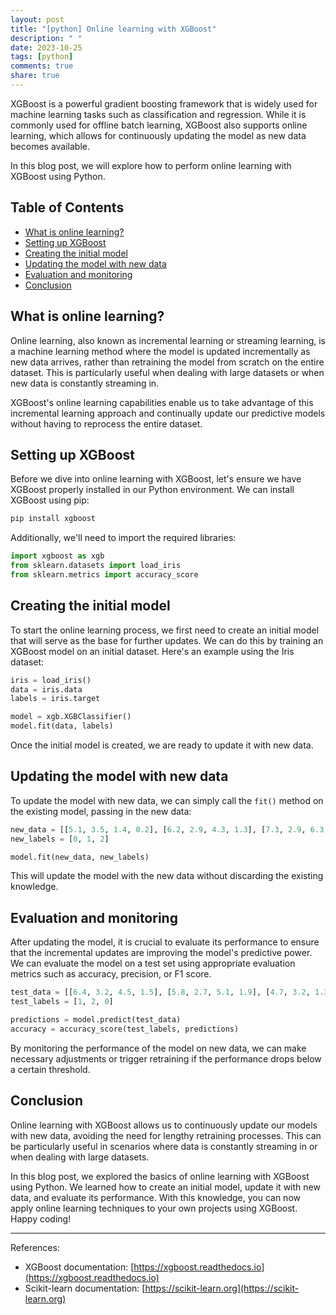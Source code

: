 ```yaml
---
layout: post
title: "[python] Online learning with XGBoost"
description: " "
date: 2023-10-25
tags: [python]
comments: true
share: true
---
```


XGBoost is a powerful gradient boosting framework that is widely used for machine learning tasks such as classification and regression. While it is commonly used for offline batch learning, XGBoost also supports online learning, which allows for continuously updating the model as new data becomes available.

In this blog post, we will explore how to perform online learning with XGBoost using Python.

## Table of Contents
- [What is online learning?](#what-is-online-learning)
- [Setting up XGBoost](#setting-up-xgboost)
- [Creating the initial model](#creating-the-initial-model)
- [Updating the model with new data](#updating-the-model-with-new-data)
- [Evaluation and monitoring](#evaluation-and-monitoring)
- [Conclusion](#conclusion)

## What is online learning?

Online learning, also known as incremental learning or streaming learning, is a machine learning method where the model is updated incrementally as new data arrives, rather than retraining the model from scratch on the entire dataset. This is particularly useful when dealing with large datasets or when new data is constantly streaming in.

XGBoost's online learning capabilities enable us to take advantage of this incremental learning approach and continually update our predictive models without having to reprocess the entire dataset.

## Setting up XGBoost

Before we dive into online learning with XGBoost, let's ensure we have XGBoost properly installed in our Python environment. We can install XGBoost using pip:

```python
pip install xgboost
```

Additionally, we'll need to import the required libraries:

```python
import xgboost as xgb
from sklearn.datasets import load_iris
from sklearn.metrics import accuracy_score
```

## Creating the initial model

To start the online learning process, we first need to create an initial model that will serve as the base for further updates. We can do this by training an XGBoost model on an initial dataset. Here's an example using the Iris dataset:

```python
iris = load_iris()
data = iris.data
labels = iris.target

model = xgb.XGBClassifier()
model.fit(data, labels)
```

Once the initial model is created, we are ready to update it with new data.

## Updating the model with new data

To update the model with new data, we can simply call the `fit()` method on the existing model, passing in the new data:

```python
new_data = [[5.1, 3.5, 1.4, 0.2], [6.2, 2.9, 4.3, 1.3], [7.3, 2.9, 6.3, 1.8]]
new_labels = [0, 1, 2]

model.fit(new_data, new_labels)
```

This will update the model with the new data without discarding the existing knowledge.

## Evaluation and monitoring

After updating the model, it is crucial to evaluate its performance to ensure that the incremental updates are improving the model's predictive power. We can evaluate the model on a test set using appropriate evaluation metrics such as accuracy, precision, or F1 score.

```python
test_data = [[6.4, 3.2, 4.5, 1.5], [5.8, 2.7, 5.1, 1.9], [4.7, 3.2, 1.3, 0.2]]
test_labels = [1, 2, 0]

predictions = model.predict(test_data)
accuracy = accuracy_score(test_labels, predictions)
```

By monitoring the performance of the model on new data, we can make necessary adjustments or trigger retraining if the performance drops below a certain threshold.

## Conclusion

Online learning with XGBoost allows us to continuously update our models with new data, avoiding the need for lengthy retraining processes. This can be particularly useful in scenarios where data is constantly streaming in or when dealing with large datasets.

In this blog post, we explored the basics of online learning with XGBoost using Python. We learned how to create an initial model, update it with new data, and evaluate its performance. With this knowledge, you can now apply online learning techniques to your own projects using XGBoost. Happy coding!

---

References:
- XGBoost documentation: [https://xgboost.readthedocs.io](https://xgboost.readthedocs.io)
- Scikit-learn documentation: [https://scikit-learn.org](https://scikit-learn.org)